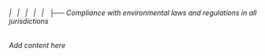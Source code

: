 ###### |   |   |   |   |   ├── Compliance with environmental laws and regulations in all jurisdictions

*Add content here*